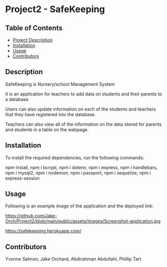# Project2 - SafeKeeping

## Table of Contents

- [Project Description](#Description)
- [Installation](#Installation)
- [Usage](#Usage)
- [Contributors](#Contributors)

## Description

SafeKeeping is Nursery/school Management System

It is an application for teachers to add data on students and their parents to a database.

Users can also update information on each of the students and teachers that they have registered into the database.

Teachers can also view all of the information on the data stored for parents and students in a table on the webpage.

## Installation

To install the required dependencies, run the following commands:

npm install, npm i bcrypt, npm i dotenv, npm i express, npm i handlebars, npm i mysql2, npm i nodemon, npm i passport, npm i sequelize, npm i express-session

## Usage

Following is an example image of the application and the deployed link:

https://github.com/Jake-Orch/Project2/blob/main/public/assets/images/Screenshot-application.jpg

https://safekeeping.herokuapp.com/

## Contributors

Yvonne Salmon, Jake Orchard, Abdirahman Abdullahi, Phillip Tart
